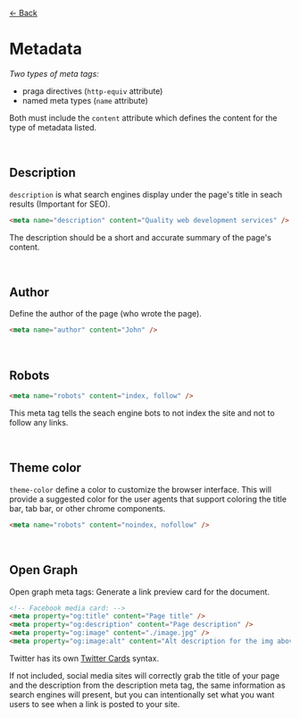 [&larr; Back](./README.md)

# Metadata

_Two types of meta tags:_

- praga directives (`http-equiv` attribute)
- named meta types (`name` attribute)

Both must include the `content` attribute which defines the content for the type of metadata listed.

<br>

## Description

`description` is what search engines display under the page's title in seach results (Important for SEO).

```html
<meta name="description" content="Quality web development services" />
```

The description should be a short and accurate summary of the page's content.

<br>

## Author

Define the author of the page (who wrote the page).

```html
<meta name="author" content="John" />
```

<br>

## Robots

```html
<meta name="robots" content="index, follow" />
```

This meta tag tells the seach engine bots to not index the site and not to follow any links.

<br>

## Theme color

`theme-color` define a color to customize the browser interface. This will provide a suggested color for the user agents that support coloring the title bar, tab bar, or other chrome components.

```html
<meta name="robots" content="noindex, nofollow" />
```

<br>

## Open Graph

Open graph meta tags: Generate a link preview card for the document.

```HTML
<!-- Facebook media card: -->
<meta property="og:title" content="Page title" />
<meta property="og:description" content="Page description" />
<meta property="og:image" content="./image.jpg" />
<meta property="og:image:alt" content="Alt description for the img above" />
```

Twitter has its own [Twitter Cards](https://developer.twitter.com/en/docs/twitter-for-websites/cards/overview/markup) syntax.

If not included, social media sites will correctly grab the title of your page and the description from the description meta tag, the same information as search engines will present, but you can intentionally set what you want users to see when a link is posted to your site.

<br>
